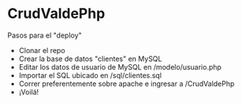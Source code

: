 # CrudValdePhp

Pasos para el "deploy"

- Clonar el repo
- Crear la base de datos "clientes" en MySQL
- Editar los datos de usuario de MySQL en /modelo/usuario.php
- Importar el SQL ubicado en /sql/clientes.sql
- Correr preferentemente sobre apache e ingresar a /CrudValdePhp
- ¡Voilá!
